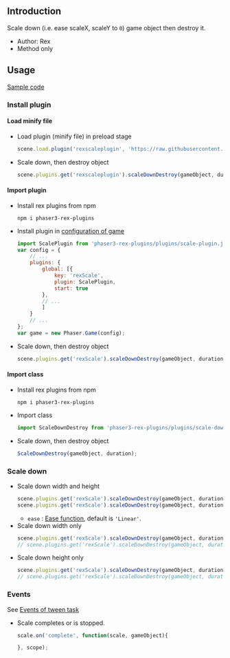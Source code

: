 ## Introduction

Scale down (i.e. ease scaleX, scaleY to `0`) game object then destroy it.

- Author: Rex
- Method only

## Usage

[Sample code](https://github.com/rexrainbow/phaser3-rex-notes/blob/master/examples/scale/scaledown-destroy.js)

### Install plugin

#### Load minify file

- Load plugin (minify file) in preload stage
    ```javascript
    scene.load.plugin('rexscaleplugin', 'https://raw.githubusercontent.com/rexrainbow/phaser3-rex-notes/master/dist/rexscaleplugin.min.js', true);
    ```
- Scale down, then destroy object
    ```javascript
    scene.plugins.get('rexscaleplugin').scaleDownDestroy(gameObject, duration);
    ```

#### Import plugin

- Install rex plugins from npm
    ```
    npm i phaser3-rex-plugins
    ```
- Install plugin in [configuration of game](game.md#configuration)
    ```javascript
    import ScalePlugin from 'phaser3-rex-plugins/plugins/scale-plugin.js';
    var config = {
        // ...
        plugins: {
            global: [{
                key: 'rexScale',
                plugin: ScalePlugin,
                start: true
            },
            // ...
            ]
        }
        // ...
    };
    var game = new Phaser.Game(config);
    ```
- Scale down, then destroy object
    ```javascript
    scene.plugins.get('rexScale').scaleDownDestroy(gameObject, duration);
    ```

#### Import class

- Install rex plugins from npm
    ```
    npm i phaser3-rex-plugins
    ```
- Import class
    ```javascript
    import ScaleDownDestroy from 'phaser3-rex-plugins/plugins/scale-down-destroy.js';
    ```
- Scale down, then destroy object
    ```javascript
    ScaleDownDestroy(gameObject, duration);
    ```

### Scale down

- Scale down width and height
    ```javascript
    scene.plugins.get('rexScale').scaleDownDestroy(gameObject, duration);
    scene.plugins.get('rexScale').scaleDownDestroy(gameObject, duration, undefined, ease);
    ```
    - `ease` : [Ease function](tween.md/#ease-equations), default is `'Linear'`.
- Scale down width only
    ```javascript
    scene.plugins.get('rexScale').scaleDownDestroy(gameObject, duration, 'x');
    // scene.plugins.get('rexScale').scaleDownDestroy(gameObject, duration, 'x', ease);
    ```
- Scale down height only
    ```javascript
    scene.plugins.get('rexScale').scaleDownDestroy(gameObject, duration, 'y');
    // scene.plugins.get('rexScale').scaleDownDestroy(gameObject, duration, 'y', ease);
    ```

### Events

See [Events of tween task](tween.md#events)

- Scale completes or is stopped.
    ```javascript
    scale.on('complete', function(scale, gameObject){

    }, scope);
    ```